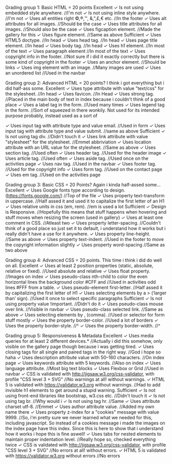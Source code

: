 Grading group 1: Basic HTML = 20 points
Excellent
✓ Is not using embedded style anywhere.  //I'm not
✓ Is not using inline style anywhere.  //I'm not
✓ Uses all entities right ©,®,™, &,",£,€ etc.  //In the footer
✓ Uses alt attributes for all images.  //Should be the case
✓ Uses title attributes for all images.  //Should also be the case
✓ Uses figcaption element.  //Made the gallery for this
✓ Uses figure element.  //Same as above
Sufficient
✓ Uses HTML5 doctype.  //In head
✓ Uses head tag.  //In head
✓ Uses page title element.  //In head
✓ Uses body tag.  //In head
✓ Uses h1 element.  //In most of the text
✓ Uses paragraph element  //In most of the text
✓ Uses copyright info in the footer.  //Not sure if i did it exactly correctly but there is some kind of copyright in the footer
✓ Uses an anchor element.  //Should be links
✓ Uses img element with an image.  //Many images are used
✓ Uses an unordered list  //Used in the navbar

Grading group 2: Advanced HTML = 20 points? I think i got everything but i did half-ass some.
Excellent
✓ Uses type attribute with value "text/css" for the stylesheet.  //In head
✓ Uses favicon.  //In Head
✓ Uses strong tag.  //Placed in the main body of text in index because i couldn't think of a good place
✓ Uses a label tag in the form.   //Used many times
✓ Uses legend tag in the form.  //Sort of squeezed in there wonkily. Not used for its intended purpose probably, instead used as a sort of <p>
✓ Uses input tag with attribute type and value email.  //Used in form
✓ Uses input tag with attribute type and value submit.  //same as above
Sufficient
✓ Is not using tag div.  //Didn't touch it
✓ Uses link attribute with value "stylesheet" for the stylesheet.  //Emmet abbriviation
✓ Uses location attribute with an URL value for the stylesheet.  //Same as above
✓ Uses section tag.  //Used often
✓ Uses header tag.  //Used for the header image
✓ Uses article tag.  //Used often
✓ Uses aside tag.  //Used once on the activities page
✓ Uses nav tag.  //Used in the navbar
✓ Uses footer tag.  //Used for the copyright info
✓ Uses form tag.  //Used on the contact page
✓ Uses em tag.  //Used on the activities page

Grading group 3: Basic CSS = 20 Points? Again i kinda half-assed some...
Excellent
✓ Uses Google fonts type according to design. (https://fonts.google.com/)  //Top of the file
✓ Uses property text-transform in uppercase.  //Half assed it and used it to capitalize the first letter of an H1
✓ Uses relative units in css (em, rem).  //em is used a lot
Sufficient
✓ Design is Responsive.  //Hopefully this means that stuff happens when hovering and stuff moves when resizing the screen (used in gallery)
✓ Uses at least one comment in CSS.  //Atleast two
✓ Uses property letter-spacing.  //Couldn't think of a good place so just set it to default, i understand how it works but i really didn't have a use for it anywhere.
✓ Uses property line-height.  //Same as above
✓ Uses property text-indent.  //Used in the footer to move the copyright information slightly
✓ Uses property word-spacing  //Same as two above

Grading group 4: Advanced CSS = 20 points. This time i think i did do well on all.
Excellent
✓ Uses at least 2 position properties (static, absolute, relative or fixed).  //Used absolute and relative
✓ Uses float property.  //Images on index
✓ Uses pseudo-class nth-child to color the even horizontal lines the background color #CFF and  //Used in activities
odd lines #FFF from a table.
✓ Uses pseudo-element first-letter.  //Half assed it by capitalizing the first letter of H1
✓ Uses selecting elements by a > (‘larger than’ sign).  //Used it once to select specific paragraphs
Sufficient
✓ Is not using property value !important.  //Didn't do it
✓ Uses pseudo-class mouse over link.  //Visible in navbar
✓ Uses pseudo-class selected link.  //Same as above
✓ Uses selecting elements by , (comma).  //Used or selector for form stuff mostly
✓ Uses the property border-color.  //Used a lot of borders
✓ Uses the property border-style.  //^
✓ Uses the property border-width.  //^

Grading group 5: Responsiveness & Metadata
Excellent
✓ Uses media queries for at least 2 different devices.*  //Actually i did this somehow, only visible on the gallery page though because i was getting tired.
✓ Uses closing tags for all single and paired tags in the right way.  //God i hope so haha
✓ Uses description attribute value with 50–160 characters.  //On index page
✓ Uses keywords attribute with 5 keywords.  //Also on index
✓ Uses language attribute.  //Most big text blocks
✓ Uses Flexbox or Grid  //Used in navbar
✓ CSS is validated with http://jigsaw.w3.org/css-validator, with profile "CSS level 3 + SVG"  //No warnings at all!
without warnings.
✓ HTML 5 is validated with https://validator.w3.org without warnings. //Had to add invisible h1 elements to get around a stupid warning.
Sufficient
✓ Is not using front-end libraries like bootstrap, w3.css etc.  //Didn't touch it
✓ Is not using tag br.  //Why would i
✓ Is not using tag hr.  //Same
✓ Uses attribute charset utf-8.  //Emmet
✓ Uses author attribute value.  //Added my own name there
✓ Uses property z-index for a "cookies" message with value 9999.  //So, i'm pretty sure we never learned what we needed for this, including javascript. So instead of a cookies message i made the images on the index page have this index. Since this is here to show that i understand how it works i hope this is fine aswell!
✓ Uses tabs for nested elements to maintain proper indentation level.  //Really hope so, checked everything twice
✓ CSS is validated with http://jigsaw.w3.org/css-validator, with profile "CSS level 3 + SVG"  //No errors at all!
without errors.
✓ HTML 5 is validated with https://validator.w3.org without errors  //No errors